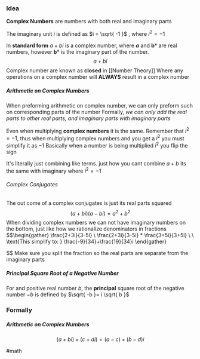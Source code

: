 ### Idea

**Complex Numbers** are numbers with both real and imaginary parts

The imaginary unit $i$ is defined as
$i = \sqrt{ -1 }$ , where $i^2=-1$ 

In **standard form** $a+bi$ is a complex number, where ***a*** and **b*** are real numbers, however **b*** is the imaginary part of the number.
$$
a+bi 
$$
Complex number are known as **closed** in [[Number Theory]]
	Where any operations on a complex number will **ALWAYS** result in a complex number

##### Arithmetic on Complex Numbers
When preforming arithmetic on complex number, we can only preform such on corresponding parts of the number
	Formally, *we can only add the real parts to other real parts, and imaginary parts with imaginary parts*

Even when multiplying **complex numbers** it is the same.
	Remember that $i^2 =-1$, thus when multiplying complex numbers and you get a $i^2$ you must simplify it as $-1$ 
	Basically when a number is being multiplied $i^2$ you flip the sign

It's literally just combining like terms. just how you cant combine $a+b$ its the same with imaginary where $i^2=-1$

###### Complex Conjugates
The out come of a complex conjugates is just its real parts squared
$$
(a+bi)(a-bi)=a^2+b^2
$$
When dividing complex numbers we can not have imaginary numbers on the bottom, just like how we rationalize denominators in fractions
$$\begin{gather}
\frac{2+3i}{3-5i} \\
\frac{2+3i}{3-5i} * \frac{3+5i}{3+5i} \\ \\
\text{This simplify to: }
\frac{-9}{34}+\frac{19}{34}i
\end{gather}

$$
Make sure you split the fraction so the real parts are separate from the imaginary parts 

##### Principal Square Root of a Negative Number
 For and positive real number *b*, the **principal** square root of the negative number $-b$ is defined by $\sqrt{ -b }= i \sqrt{ b }$ 

### Formally

##### Arithmetic on Complex Numbers

$$
(a+bi)+(c+di)=(a-c)+(b-d)i
$$

#math